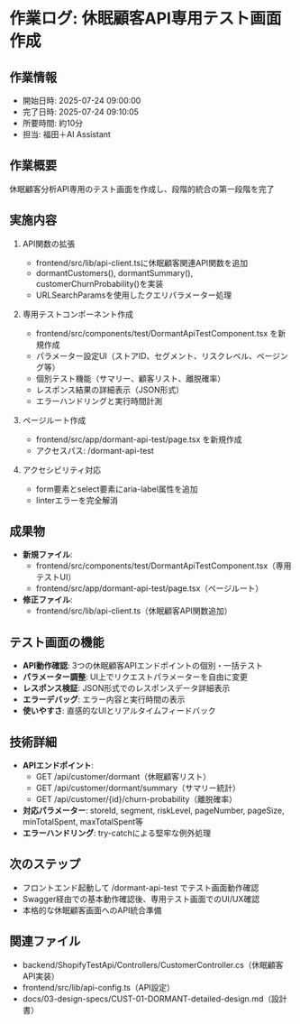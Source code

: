 # 作業ログ: 休眠顧客API専用テスト画面作成

## 作業情報
- 開始日時: 2025-07-24 09:00:00
- 完了日時: 2025-07-24 09:10:05
- 所要時間: 約10分
- 担当: 福田＋AI Assistant

## 作業概要
休眠顧客分析API専用のテスト画面を作成し、段階的統合の第一段階を完了

## 実施内容
1. API関数の拡張
   - frontend/src/lib/api-client.tsに休眠顧客関連API関数を追加
   - dormantCustomers(), dormantSummary(), customerChurnProbability()を実装
   - URLSearchParamsを使用したクエリパラメーター処理

2. 専用テストコンポーネント作成
   - frontend/src/components/test/DormantApiTestComponent.tsx を新規作成
   - パラメーター設定UI（ストアID、セグメント、リスクレベル、ページング等）
   - 個別テスト機能（サマリー、顧客リスト、離脱確率）
   - レスポンス結果の詳細表示（JSON形式）
   - エラーハンドリングと実行時間計測

3. ページルート作成
   - frontend/src/app/dormant-api-test/page.tsx を新規作成
   - アクセスパス: /dormant-api-test

4. アクセシビリティ対応
   - form要素とselect要素にaria-label属性を追加
   - linterエラーを完全解消

## 成果物
- **新規ファイル**: 
  - frontend/src/components/test/DormantApiTestComponent.tsx（専用テストUI）
  - frontend/src/app/dormant-api-test/page.tsx（ページルート）
- **修正ファイル**: 
  - frontend/src/lib/api-client.ts（休眠顧客API関数追加）

## テスト画面の機能
- **API動作確認**: 3つの休眠顧客APIエンドポイントの個別・一括テスト
- **パラメーター調整**: UI上でリクエストパラメーターを自由に変更
- **レスポンス検証**: JSON形式でのレスポンスデータ詳細表示
- **エラーデバッグ**: エラー内容と実行時間の表示
- **使いやすさ**: 直感的なUIとリアルタイムフィードバック

## 技術詳細
- **APIエンドポイント**:
  - GET /api/customer/dormant（休眠顧客リスト）
  - GET /api/customer/dormant/summary（サマリー統計）
  - GET /api/customer/{id}/churn-probability（離脱確率）
- **対応パラメーター**: storeId, segment, riskLevel, pageNumber, pageSize, minTotalSpent, maxTotalSpent等
- **エラーハンドリング**: try-catchによる堅牢な例外処理

## 次のステップ
- フロントエンド起動して /dormant-api-test でテスト画面動作確認
- Swagger経由での基本動作確認後、専用テスト画面でのUI/UX確認
- 本格的な休眠顧客画面へのAPI統合準備

## 関連ファイル
- backend/ShopifyTestApi/Controllers/CustomerController.cs（休眠顧客API実装）
- frontend/src/lib/api-config.ts（API設定）
- docs/03-design-specs/CUST-01-DORMANT-detailed-design.md（設計書） 